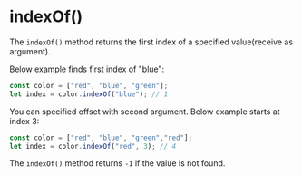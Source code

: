 # indexOf()

The `indexOf()` method returns the first index of a specified value(receive as argument).

Below example finds first index of "blue":
```js
const color = ["red", "blue", "green"];
let index = color.indexOf("blue"); // 1
```

You can specified offset with second argument. Below example starts at index 3:
```js
const color = ["red", "blue", "green","red"];
let index = color.indexOf("red", 3); // 4
```

The `indexOf()` method returns `-1` if the value is not found.
